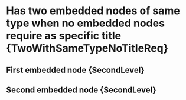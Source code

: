 ﻿# Has two embedded nodes of same type when no embedded nodes require as specific title {TwoWithSameTypeNoTitleReq}

## First embedded node {SecondLevel}

## Second embedded node {SecondLevel}